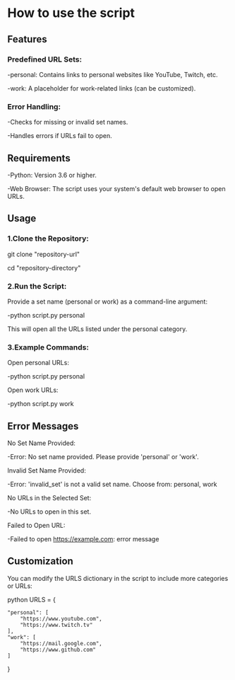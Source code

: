 # How to use the script

## Features
### Predefined URL Sets:

-personal: Contains links to personal websites like YouTube, Twitch, etc.

-work: A placeholder for work-related links (can be customized).
### Error Handling:

-Checks for missing or invalid set names.

-Handles errors if URLs fail to open.

## Requirements
-Python: Version 3.6 or higher.

-Web Browser: The script uses your system's default web browser to open URLs.

## Usage
### 1.Clone the Repository:
git clone "repository-url"

cd "repository-directory"

### 2.Run the Script:
Provide a set name (personal or work) as a command-line argument:

-python script.py personal

This will open all the URLs listed under the personal category.
### 3.Example Commands:

Open personal URLs:

-python script.py personal

Open work URLs:

-python script.py work

## Error Messages
No Set Name Provided:

-Error: No set name provided. Please provide 'personal' or 'work'.

Invalid Set Name Provided:

-Error: 'invalid_set' is not a valid set name. Choose from: personal, work

No URLs in the Selected Set:

-No URLs to open in this set.

Failed to Open URL:

-Failed to open https://example.com: error message

## Customization
You can modify the URLS dictionary in the script to include more categories or URLs:

python
URLS = {

    "personal": [
        "https://www.youtube.com",
        "https://www.twitch.tv"
    ],
    "work": [
        "https://mail.google.com",
        "https://www.github.com"
    ]
}